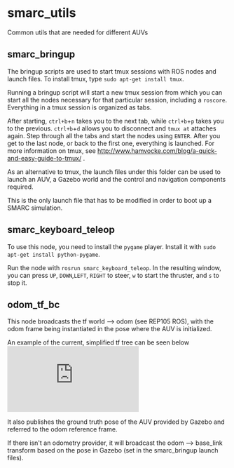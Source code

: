 # smarc_utils
Common utils that are needed for different AUVs

## smarc_bringup

The bringup scripts are used to start tmux sessions with ROS nodes and launch files.
To install tmux, type `sudo apt-get install tmux`.

Running a bringup script will start a new tmux session
from which you can start all the nodes necessary for that particular session, including a `roscore`.
Everything in a tmux session is organized as tabs.

After starting, `ctrl+b`+`n` takes you to the next tab, while `ctrl+b`+`p` takes
you to the previous. `ctrl+b`+`d` allows you to disconnect and `tmux at` attaches again.
Step through all the tabs and start the nodes using `ENTER`. After you get to the last
node, or back to the first one, everything is launched.
For more information on tmux, see http://www.hamvocke.com/blog/a-quick-and-easy-guide-to-tmux/ .

As an alternative to tmux, the launch files under this folder can be used to launch an AUV, a Gazebo world and the control and navigation components required.

This is the only launch file that has to be modified in order to boot up a SMARC simulation.

## smarc_keyboard_teleop

To use this node, you need to install the `pygame` player.
Install it with `sudo apt-get install python-pygame`.

Run the node with `rosrun smarc_keyboard_teleop`.
In the resulting window, you can press `UP`, `DOWN`,`LEFT`, `RIGHT` to steer,
`w` to start the thruster, and `s` to stop it.

## odom_tf_bc

This node broadcasts the tf world --> odom (see REP105 ROS), with the odom frame being instantiated in the pose where the AUV is initialized.

An example of the current, simplified tf tree can be seen below
![alt tag](https://github.com/smarc_utils/docs/images/tf_tree.pdf)

It also publishes the ground truth pose of the AUV provided by Gazebo and referred to the odom reference frame.

If there isn't an odometry provider, it will broadcast the odom --> base_link transform based on the pose in Gazebo (set in the smarc_bringup launch files).
